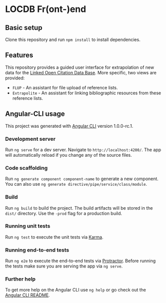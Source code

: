# LOCDB Fr(ont-)end

## Basic setup
Clone this repository and run `npm install` to install dependencies.

## Features

This repository provides a guided user interface for extrapolation of new data for the [Linked Open Citation Data Base](https://github.com/locdb/loc-db).
More specific, two views are provided:

- `FLUP` - An assistant for file upload of reference lists.
- `Extrapolite` - An assistant for linking bibliographic resources from these reference lists.


## Angular-CLI usage

This project was generated with [Angular CLI](https://github.com/angular/angular-cli) version 1.0.0-rc.1.

### Development server
Run `ng serve` for a dev server. Navigate to `http://localhost:4200/`. The app will automatically reload if you change any of the source files.

### Code scaffolding

Run `ng generate component component-name` to generate a new component. You can also use `ng generate directive/pipe/service/class/module`.

### Build

Run `ng build` to build the project. The build artifacts will be stored in the `dist/` directory. Use the `-prod` flag for a production build.

### Running unit tests

Run `ng test` to execute the unit tests via [Karma](https://karma-runner.github.io).

### Running end-to-end tests

Run `ng e2e` to execute the end-to-end tests via [Protractor](http://www.protractortest.org/).
Before running the tests make sure you are serving the app via `ng serve`.

### Further help

To get more help on the Angular CLI use `ng help` or go check out the [Angular CLI README](https://github.com/angular/angular-cli/blob/master/README.md).
